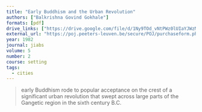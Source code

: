 ```yaml
---
title: "Early Buddhism and the Urban Revolution"
authors: ["Balkrishna Govind Gokhale"]
formats: [pdf]
drive_links: ["https://drive.google.com/file/d/1Ny9TOd_vNtPWz0lUIaYJWzMiXhDqqwZw/view?usp=drivesdk"]
external_url: "https://poj.peeters-leuven.be/secure/POJ/purchaseform.php?id=3286305&sid="
year: 1982
journal: jiabs
volume: 5
number: 2
course: setting
tags:
  - cities
---
```


> early Buddhism rode to popular acceptance on the crest of a significant urban revolution that swept across large parts of the Gangetic region in the sixth century B.C. 
